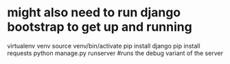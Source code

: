 # might also need to run django bootstrap to get up and running
virtualenv venv
source venv/bin/activate
pip install django
pip install requests
python manage.py runserver #runs the debug variant of the server

